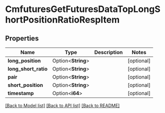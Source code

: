 # CmfuturesGetFuturesDataTopLongShortPositionRatioRespItem

## Properties

Name | Type | Description | Notes
------------ | ------------- | ------------- | -------------
**long_position** | Option<**String**> |  | [optional]
**long_short_ratio** | Option<**String**> |  | [optional]
**pair** | Option<**String**> |  | [optional]
**short_position** | Option<**String**> |  | [optional]
**timestamp** | Option<**i64**> |  | [optional]

[[Back to Model list]](../README.md#documentation-for-models) [[Back to API list]](../README.md#documentation-for-api-endpoints) [[Back to README]](../README.md)



